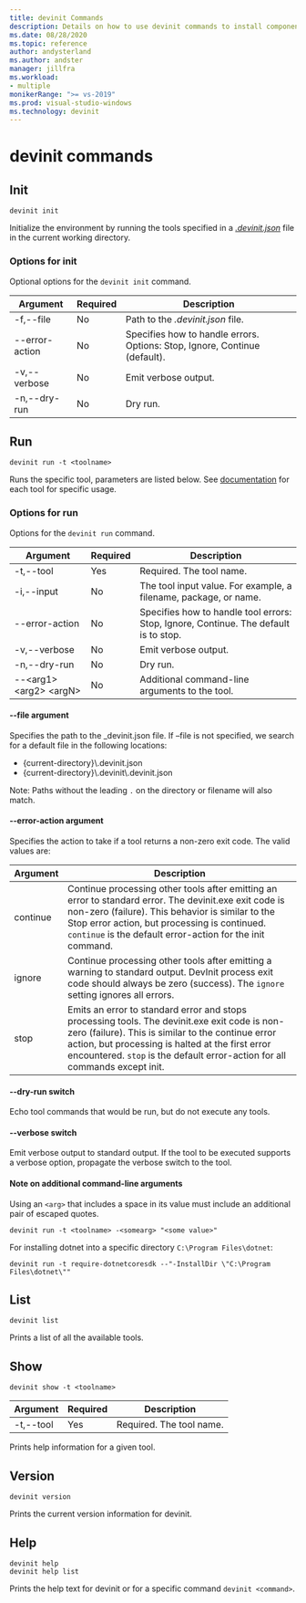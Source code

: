 ```yaml
---
title: devinit Commands
description: Details on how to use devinit commands to install components. 
ms.date: 08/28/2020
ms.topic: reference
author: andysterland
ms.author: andster
manager: jillfra
ms.workload:
- multiple
monikerRange: ">= vs-2019"
ms.prod: visual-studio-windows
ms.technology: devinit
---
```

# devinit commands

## Init

```console
devinit init
```

Initialize the environment by running the tools specified in a [_.devinit.json_](devinit-json.md) file in the current working directory.  

### Options for init

Optional options for the `devinit init` command.

| Argument             | Required | Description                                                               |
|----------------------|----------|---------------------------------------------------------------------------|
| -f,--file            | No       | Path to the _.devinit.json_ file.                                         |
| --error-action       | No       | Specifies how to handle errors. Options: Stop, Ignore, Continue (default).|
| -v,--verbose         | No       | Emit verbose output.                                                      |
| -n,--dry-run         | No       | Dry run.                                                                  |

## Run

```console
devinit run -t <toolname>
```

Runs the specific tool, parameters are listed below. See [documentation](devinit-tool-list.md) for each tool for specific usage.

### Options for run

Options for the `devinit run` command.

| Argument                                  | Required | Description                                                                          |
|-------------------------------------------|----------|--------------------------------------------------------------------------------------|
| -t,--tool                                 | Yes      | Required. The tool name.                                                             |
| -i,--input                                | No       | The tool input value. For example, a filename, package, or name.                           |
| --error-action                            | No       | Specifies how to handle tool errors: Stop, Ignore, Continue. The default is to stop. |
| -v,--verbose                              | No       | Emit verbose output.                                                                 |
| -n,--dry-run                              | No       | Dry run.                                                                             |
| --&lt;arg1&gt; &lt;arg2&gt; &lt;argN&gt;  | No       | Additional command-line arguments to the tool.                                       |

#### --file argument

Specifies the path to the _devinit.json file. If –file is not specified, we search for a default file in the following locations:

* {current-directory}\\.devinit.json
* {current-directory}\\.devinit\\.devinit.json

Note: Paths without the leading `.` on the directory or filename will also match.

#### --error-action argument

Specifies the action to take if a tool returns a non-zero exit code. The valid values are:

| Argument | Description                                                                                                                                                                                                                                                                           |
|----------|---------------------------------------------------------------------------------------------------------------------------------------------------------------------------------------------------------------------------------------------------------------------------------------|
| continue | Continue processing other tools after emitting an error to standard error. The devinit.exe exit code is non-zero (failure). This behavior is similar to the Stop error action, but processing is continued. `continue` is the default error-action for the init command.              |
| ignore   | Continue processing other tools after emitting a warning to standard output. DevInit process exit code should always be zero (success). The `ignore` setting ignores all errors.                                                                                                      |
| stop     | Emits an error to standard error and stops processing tools. The devinit.exe exit code is non-zero (failure). This is similar to the continue error action, but processing is halted at the first error encountered. `stop` is the default error-action for all commands except init. |

#### --dry-run switch

Echo tool commands that would be run, but do not execute any tools.

#### --verbose switch

Emit verbose output to standard output. If the tool to be executed supports a verbose option, propagate the verbose switch to the tool.

#### Note on additional command-line arguments

Using an `<arg>` that includes a space in its value must include an additional pair of escaped quotes.

```console
devinit run -t <toolname> -<somearg> "<some value>"
```

For installing dotnet into a specific directory `C:\Program Files\dotnet`:

```console
devinit run -t require-dotnetcoresdk --"-InstallDir \"C:\Program Files\dotnet\""
```

## List

```console
devinit list
```

Prints a list of all the available tools.

## Show

```console
devinit show -t <toolname>
```

| Argument       | Required | Description                                                                          |
|----------------|----------|--------------------------------------------------------------------------------------|
| -t,--tool      | Yes      | Required. The tool name.                                                             |

Prints help information for a given tool.

## Version

```console
devinit version
```

Prints the current version information for devinit.

## Help

```console
devinit help
devinit help list
```

Prints the help text for devinit or for a specific command `devinit <command>`.
 